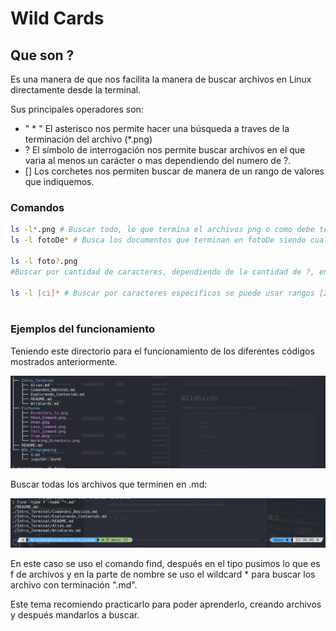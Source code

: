 # Wild Cards

## Que son ?

Es una manera de que nos facilita la manera de  buscar archivos en Linux directamente desde la terminal.

Sus principales operadores son:

- " * " El asterisco nos permite hacer una búsqueda a traves de la terminación del archivo (*.png)
- ? El símbolo de interrogación nos permite buscar archivos en el que varia al menos un carácter o mas dependiendo del numero de ?.
- [] Los corchetes nos permiten buscar de manera de un rango de valores que indiquemos.

### Comandos

```bash
ls -l*.png # Buscar todo, lo que termina el archivos png o como debe terminar el archivo. 
ls -l fotoDe* # Busca los documentos que terminan en fotoDe siendo cualquier extension. 

ls -l foto?.png 
#Buscar por cantidad de caracteres, dependiendo de la cantidad de ?, en este caso busca archivos foto[] y un carácter mas que termine en .png

ls -l [ci]* # Buscar por caracteres específicos se puede usar rangos [2-6], se tiene que hacer distinciones por Caracteres. 
 
```

### Ejemplos del funcionamiento

Teniendo este directorio para el funcionamiento de los diferentes códigos mostrados anteriormente.

![Directorio de Pruebas](./../Pictures/directoryWildCards.png)

Buscar todas los archivos que terminen en .md:

![Archivos .MD](./../Pictures/Busqueda_MD.png)

En este caso se uso el comando find, después en el tipo pusimos lo que es f de archivos y en la parte de nombre se uso el wildcard * para buscar los archivo con terminación ".md".

Este tema recomiendo practicarlo para poder aprenderlo, creando archivos y después mandarlos a buscar.
